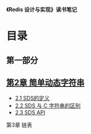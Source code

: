 **《Redis 设计与实现》读书笔记**

# 目录

## 第一部分

## [第2章  简单动态字符串](https://github.com/zhu-rundong/redis-notes/blob/main/Chapter2/chapter2.md)

- [2.1 SDS的定义](https://github.com/zhu-rundong/redis-notes/blob/main/Chapter2/2.1.md)
- [2.2 SDS 与 C 字符串的区别](https://github.com/zhu-rundong/redis-notes/blob/main/Chapter2/2.2.md)
- [2.3 SDS API](https://github.com/zhu-rundong/redis-notes/blob/main/Chapter2/2.3.md)

第3章 链表

